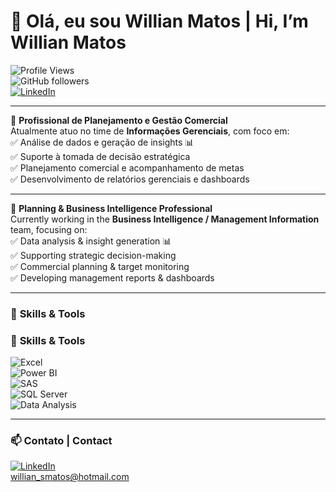 # 👋 Olá, eu sou Willian Matos | Hi, I’m Willian Matos

![Profile Views](https://komarev.com/ghpvc/?username=wiilmatos&color=blue)  
![GitHub followers](https://img.shields.io/github/followers/wiilmatos?style=social)  
[![LinkedIn](https://img.shields.io/badge/LinkedIn-Connect-blue?logo=linkedin)](https://linkedin.com/in/willian-matos)  

---

💼 **Profissional de Planejamento e Gestão Comercial**  
Atualmente atuo no time de **Informações Gerenciais**, com foco em:  
✅ Análise de dados e geração de insights 📊  
✅ Suporte à tomada de decisão estratégica  
✅ Planejamento comercial e acompanhamento de metas  
✅ Desenvolvimento de relatórios gerenciais e dashboards

---

💼 **Planning & Business Intelligence Professional**  
Currently working in the **Business Intelligence / Management Information** team, focusing on:  
✅ Data analysis & insight generation 📊  
✅ Supporting strategic decision-making  
✅ Commercial planning & target monitoring  
✅ Developing management reports & dashboards

---

### 🔧 **Skills & Tools**

### 🔧 **Skills & Tools**

![Excel](https://img.shields.io/badge/Excel-217346?style=for-the-badge&logo=microsoft-excel&logoColor=white)  
![Power BI](https://img.shields.io/badge/PowerBI-F2C811?style=for-the-badge&logo=powerbi&logoColor=black)  
![SAS](https://img.shields.io/badge/SAS-0066A1?style=for-the-badge&logo=sas&logoColor=white)  
![SQL Server](https://img.shields.io/badge/SQL%20Server-CC2927?style=for-the-badge&logo=microsoft-sql-server&logoColor=white)  
![Data Analysis](https://img.shields.io/badge/Data%20Analysis-0064A5?style=for-the-badge&logo=databricks&logoColor=white)

---

### 📫 **Contato | Contact**

[![LinkedIn](https://img.shields.io/badge/LinkedIn-Connect-blue?logo=linkedin)](https://linkedin.com/in/willian-matos)  
willian_smatos@hotmail.com

